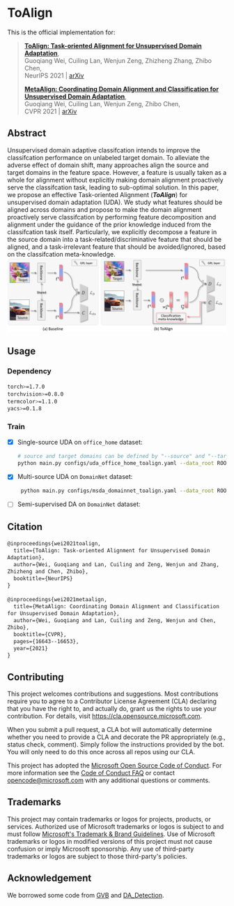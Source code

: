 # ToAlign

This is the official implementation for:
> [**ToAlign: Task-oriented Alignment for Unsupervised Domain Adaptation**](http://arxiv.org/abs/2004.01888),            
> Guoqiang Wei, Cuiling Lan, Wenjun Zeng, Zhizheng Zhang, Zhibo Chen,      
> NeurIPS 2021 | [arXiv](https://arxiv.org/abs/2106.10812)
> 
> [**MetaAlign: Coordinating Domain Alignment and Classification for Unsupervised Domain Adaptation**](http://arxiv.org/abs/2004.01888),            
> Guoqiang Wei, Cuiling Lan, Wenjun Zeng, Zhibo Chen,      
> CVPR 2021 | [arXiv](https://arxiv.org/abs/2103.13575)

## Abstract

Unsupervised domain adaptive classifcation intends to improve the classifcation performance on unlabeled target domain. To alleviate the adverse effect of domain shift, many approaches align the source and target domains in the feature space. However, a feature is usually taken as a whole for alignment without explicitly making domain alignment proactively serve the classifcation task, leading to sub-optimal solution. In this paper, we propose an effective Task-oriented Alignment (__*ToAlign*__) for unsupervised domain adaptation (UDA). We study what features should be aligned across domains and propose to make the domain alignment proactively serve classifcation by performing feature decomposition and alignment under the guidance of the prior knowledge induced from the classifcation task itself. Particularly, we explicitly decompose a feature in the source domain into a task-related/discriminative feature that should be aligned, and a task-irrelevant feature that should be avoided/ignored, based on the classifcation meta-knowledge.
  <img src="assets/toalign.png"/>


## Usage

### Dependency

```bash
torch>=1.7.0
torchvision>=0.8.0
termcolor>=1.1.0
yacs>=0.1.8
```

### Train

- [x] Single-source UDA on `office_home` dataset:
    ```bash
    # source and target domains can be defined by "--source" and "--target"
    python main.py configs/uda_office_home_toalign.yaml --data_root ROOT_TO_OFFICE_HOME --source [a|c|p|r] --target [a|c|p|r] --output_root exp
    ```
- [x] Multi-source UDA on `DomainNet` dataset:
  ```bash
   python main.py configs/msda_domainnet_toalign.yaml --data_root ROOT_TO_DOMAINNET --target [c|i|p|q|r|s] --output_root exp
  ```
- [ ] Semi-supervised DA on `DomainNet` dataset:

## Citation

```
@inproceedings{wei2021toalign,
  title={ToAlign: Task-oriented Alignment for Unsupervised Domain Adaptation},
  author={Wei, Guoqiang and Lan, Cuiling and Zeng, Wenjun and Zhang, Zhizheng and Chen, Zhibo},
  booktitle={NeurIPS}
}

@inproceedings{wei2021metaalign,
  title={MetaAlign: Coordinating Domain Alignment and Classification for Unsupervised Domain Adaptation},
  author={Wei, Guoqiang and Lan, Cuiling and Zeng, Wenjun and Chen, Zhibo},
  booktitle={CVPR},
  pages={16643--16653},
  year={2021}
}
```

## Contributing

This project welcomes contributions and suggestions.  Most contributions require you to agree to a
Contributor License Agreement (CLA) declaring that you have the right to, and actually do, grant us
the rights to use your contribution. For details, visit https://cla.opensource.microsoft.com.

When you submit a pull request, a CLA bot will automatically determine whether you need to provide
a CLA and decorate the PR appropriately (e.g., status check, comment). Simply follow the instructions
provided by the bot. You will only need to do this once across all repos using our CLA.

This project has adopted the [Microsoft Open Source Code of Conduct](https://opensource.microsoft.com/codeofconduct/).
For more information see the [Code of Conduct FAQ](https://opensource.microsoft.com/codeofconduct/faq/) or
contact [opencode@microsoft.com](mailto:opencode@microsoft.com) with any additional questions or comments.

## Trademarks

This project may contain trademarks or logos for projects, products, or services. Authorized use of Microsoft 
trademarks or logos is subject to and must follow 
[Microsoft's Trademark & Brand Guidelines](https://www.microsoft.com/en-us/legal/intellectualproperty/trademarks/usage/general).
Use of Microsoft trademarks or logos in modified versions of this project must not cause confusion or imply Microsoft sponsorship.
Any use of third-party trademarks or logos are subject to those third-party's policies.

## Acknowledgement

We borrowed some code from [GVB](https://github.com/cuishuhao/GVB) and [DA_Detection](https://github.com/VisionLearningGroup/DA_Detection).

